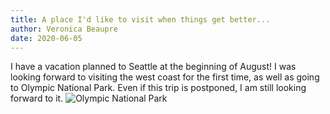 ```yaml
---
title: A place I'd like to visit when things get better...
author: Veronica Beaupre
date: 2020-06-05
---
```


I have a vacation planned to Seattle at the beginning of August! I was looking forward to visiting the west coast for the first time, as well as going to Olympic National Park. Even if this trip is postponed, I am still looking forward to it.
![Olympic National Park](https://secureservercdn.net/166.62.111.84/9c1.08b.myftpupload.com/wp-content/uploads/Olympic-National-Park-cred.-S.Serena-1625x1080.jpg)
